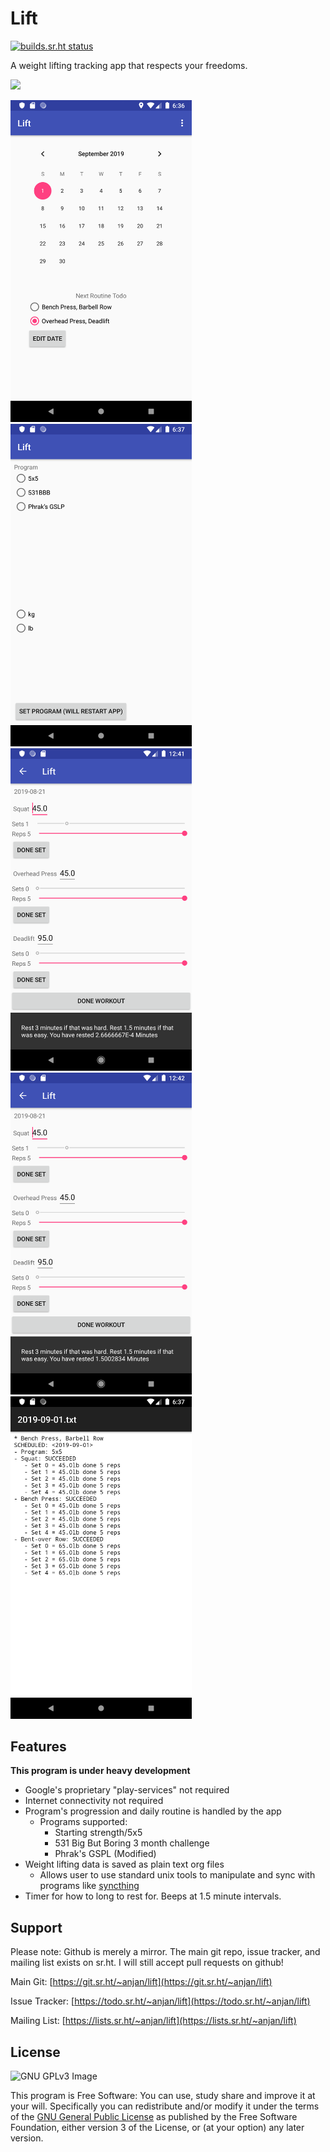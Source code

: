# Lift
[![builds.sr.ht status](https://builds.sr.ht/~anjan/lift/.build.yml.svg)](https://builds.sr.ht/~anjan/lift/.build.yml?)

A weight lifting tracking app that respects your freedoms.

[<img src="https://fdroid.gitlab.io/artwork/badge/get-it-on.png" width="30%">](https://f-droid.org/en/packages/ca.momi.lift/)

[<img src="https://raw.githubusercontent.com/anjandev/Lift/master/fastlane/metadata/android/en-US/images/phoneScreenshots/Screenshot_1567388176.png"
alt="Picture of lift's start page" width="290">](https://raw.githubusercontent.com/anjandev/Lift/master/screenshots/Screenshot_1567388176.png)
[<img
src="https://raw.githubusercontent.com/anjandev/Lift/master/fastlane/metadata/android/en-US/images/phoneScreenshots/Screenshot_1567388222.png"
alt="Setting page of lift with support for multiple workout programs" width="290">](https://raw.githubusercontent.com/anjandev/Lift/master/screenshots/Screenshot_1567388222.png)
[<img
src="https://raw.githubusercontent.com/anjandev/Lift/master/fastlane/metadata/android/en-US/images/phoneScreenshots/Screenshot_1566373282.png"
alt="Workout page of lift" width="290">](https://raw.githubusercontent.com/anjandev/Lift/master/screenshots/Screenshot_1566373282.png)
[<img
src="https://raw.githubusercontent.com/anjandev/Lift/master/fastlane/metadata/android/en-US/images/phoneScreenshots/Screenshot_1566373372.png"
alt="Timer to wait after you're done a set" width="290">](https://raw.githubusercontent.com/anjandev/Lift/master/screenshots/Screenshot_1566373372.png)
[<img
src="https://raw.githubusercontent.com/anjandev/Lift/master/fastlane/metadata/android/en-US/images/phoneScreenshots/Screenshot_1567388255.png"
alt="Workout log text file output from lift" width="290">](https://raw.githubusercontent.com/anjandev/Lift/master/screenshots/Screenshot_1567388255.png)

## Features
**This program is under heavy development**

- Google's proprietary "play-services" not required
- Internet connectivity not required
- Program's progression and daily routine is handled by the app
    - Programs supported: 
      - Starting strength/5x5
      - 531 Big But Boring 3 month challenge
      - Phrak's GSPL (Modified)
- Weight lifting data is saved as plain text org files 
  - Allows user to use standard unix tools to manipulate and sync with programs
    like [syncthing](https://syncthing.net/)
- Timer for how to long to rest for. Beeps at 1.5 minute intervals.

## Support
Please note: Github is merely a mirror. The main git repo, issue tracker, and mailing list exists on sr.ht.
I will still accept pull requests on github!

Main Git:
[https://git.sr.ht/~anjan/lift](https://git.sr.ht/~anjan/lift)

Issue Tracker:
[https://todo.sr.ht/~anjan/lift](https://todo.sr.ht/~anjan/lift)

Mailing List:
[https://lists.sr.ht/~anjan/lift](https://lists.sr.ht/~anjan/lift)


## License
![GNU GPLv3 Image](https://www.gnu.org/graphics/gplv3-or-later.png)

This program is Free Software: You can use, study share and improve it at your
will. Specifically you can redistribute and/or modify it under the terms of the
[GNU General Public License](https://www.gnu.org/licenses/gpl.html) as
published by the Free Software Foundation, either version 3 of the License, or
(at your option) any later version.
